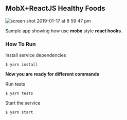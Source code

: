 ## MobX+ReactJS Healthy Foods
![screen shot 2019-01-17 at 8 59 47 pm](https://user-images.githubusercontent.com/6598314/51341814-e3c2f000-1a9a-11e9-8f7b-4f3c907805aa.png)

Sample app showing how use **mobx** style **react hooks**.

### How To Run

Install service dependencies
```
$ yarn install
```

**Now you are ready for different commands**

Run tests
```
$ yarn tests
```

Start the service
```
$ yarn start
```
